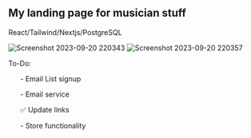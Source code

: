 ## My landing page for musician stuff
React/Tailwind/Nextjs/PostgreSQL

![Screenshot 2023-09-20 220343](https://github.com/japeotter21/Musician-Portfolio/assets/97000604/54c26aad-0b9e-4e41-9c6a-9db5eeab6f99)
![Screenshot 2023-09-20 220357](https://github.com/japeotter21/Musician-Portfolio/assets/97000604/66b43eb8-4ba7-43b6-9dab-6084e8251c5a)

To-Do:
<ul>
  <p>- Email List signup</p>
  <p>- Email service</p>
  <p>✅ Update links</p>
  <p>- Store functionality</p>
</ul>
